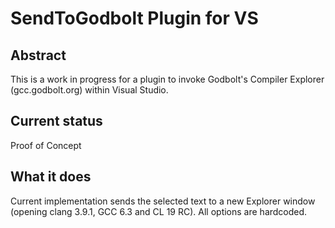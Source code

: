 # SendToGodbolt Plugin for VS

## Abstract

This is a work in progress for a plugin to invoke Godbolt's Compiler Explorer (gcc.godbolt.org) within Visual Studio.

## Current status

Proof of Concept

## What it does

Current implementation sends the selected text to a new Explorer window (opening clang 3.9.1, GCC 6.3 and CL 19 RC). All options are hardcoded.
